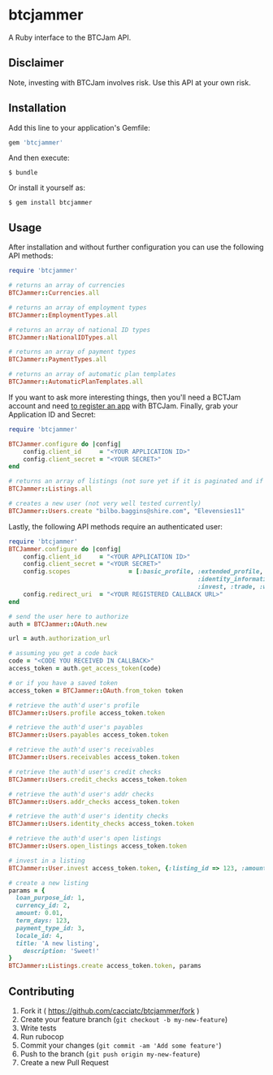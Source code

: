 # btcjammer

A Ruby interface to the BTCJam API.

## Disclaimer

Note, investing with BTCJam involves risk. Use this API at your own risk.

## Installation

Add this line to your application's Gemfile:

```ruby
gem 'btcjammer'
```

And then execute:

    $ bundle

Or install it yourself as:

    $ gem install btcjammer

## Usage

After installation and without further configuration you can use the following API methods:

```ruby
require 'btcjammer'

# returns an array of currencies
BTCJammer::Currencies.all

# returns an array of employment types
BTCJammer::EmploymentTypes.all

# returns an array of national ID types
BTCJammer::NationalIDTypes.all

# returns an array of payment types
BTCJammer::PaymentTypes.all

# returns an array of automatic plan templates
BTCJammer::AutomaticPlanTemplates.all
```

If you want to ask more interesting things, then you'll need a BCTJam account and need [to register an app](https://btcjam.com/oauth/applications) with BTCJam. Finally, grab your Application ID and Secret:

```ruby
require 'btcjammer'

BTCJammer.configure do |config|
	config.client_id     = "<YOUR APPLICATION ID>"
	config.client_secret = "<YOUR SECRET>"
end

# returns an array of listings (not sure yet if it is paginated and if so how)
BTCJammer::Listings.all

# creates a new user (not very well tested currently)
BTCJammer::Users.create "bilbo.baggins@shire.com", "Elevensies11"
```

Lastly, the following API methods require an authenticated user:

```ruby
require 'btcjammer'
BTCJammer.configure do |config|
	config.client_id     = "<YOUR APPLICATION ID>"
	config.client_secret = "<YOUR SECRET>"
	config.scopes				 = [:basic_profile, :extended_profile, :make_loan,
													:identity_information, :address_information, :income_information,
													:invest, :trade, :withdraw, :submit_documents, :manage_references]
	config.redirect_uri  = "<YOUR REGISTERED CALLBACK URL>"
end

# send the user here to authorize
auth = BTCJammer::OAuth.new

url = auth.authorization_url

# assuming you get a code back
code = "<CODE YOU RECEIVED IN CALLBACK>"
access_token = auth.get_access_token(code)

# or if you have a saved token
access_token = BTCJammer::OAuth.from_token token

# retrieve the auth'd user's profile
BTCJammer::Users.profile access_token.token

# retrieve the auth'd user's payables
BTCJammer::Users.payables access_token.token

# retrieve the auth'd user's receivables
BTCJammer::Users.receivables access_token.token

# retrieve the auth'd user's credit checks
BTCJammer::Users.credit_checks access_token.token

# retrieve the auth'd user's addr checks
BTCJammer::Users.addr_checks access_token.token

# retrieve the auth'd user's identity checks
BTCJammer::Users.identity_checks access_token.token

# retrieve the auth'd user's open listings
BTCJammer::Users.open_listings access_token.token

# invest in a listing
BTCJammer::User.invest access_token.token, {:listing_id => 123, :amount => 0.1}

# create a new listing
params = {
  loan_purpose_id: 1,
  currency_id: 2,
  amount: 0.01,
  term_days: 123,
  payment_type_id: 3,
  locale_id: 4,
  title: 'A new listing',
	description: 'Sweet!'
}
BTCJammer::Listings.create access_token.token, params
```

## Contributing

1. Fork it ( https://github.com/cacciatc/btcjammer/fork )
2. Create your feature branch (`git checkout -b my-new-feature`)
3. Write tests
4. Run rubocop
5. Commit your changes (`git commit -am 'Add some feature'`)
6. Push to the branch (`git push origin my-new-feature`)
7. Create a new Pull Request
